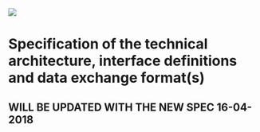 <img src="http://ocr-d.de/sites/default/files/Header1-Text-gold_3.png">

# Specification of the technical architecture, interface definitions and data exchange format(s)

## WILL BE UPDATED WITH THE NEW SPEC 16-04-2018 ##
